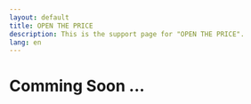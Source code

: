 ```yaml
---
layout: default
title: OPEN THE PRICE
description: This is the support page for "OPEN THE PRICE".
lang: en
---
```


# **Comming Soon ...**
